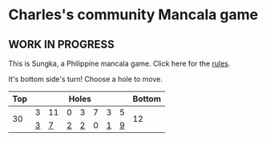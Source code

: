 # Charles's community Mancala game

## WORK IN PROGRESS

This is Sungka, a Philippine mancala game. Click here for the [rules](https://mancala.fandom.com/wiki/Sungka#Rules).

It's bottom side's turn! Choose a hole to move.

<table>
<thead>
<tr>
<th>Top</th>
<th colspan=7>Holes</th>
<th>Bottom</th>
</tr>
</thead>
<tbody>
<tr>
<td rowspan=2>30</td>
<td>3</td>
<td>11</td>
<td>0</td>
<td>3</td>
<td>7</td>
<td>3</td>
<td>5</td>
<td rowspan=2>12</td>
</tr>
<tr>
<td><a href="https://github.com/cbebe/chonka/issues/new?title=sungka%7Cbot%7C0&body=Just+push+%27Submit+new+issue%27+without+changing+the+title.+Please+wait+30+seconds+to+check+if+you+have+an+extra+move+or+let+someone+else+play+the+turn.">3</a></td>
<td><a href="https://github.com/cbebe/chonka/issues/new?title=sungka%7Cbot%7C1&body=Just+push+%27Submit+new+issue%27+without+changing+the+title.+Please+wait+30+seconds+to+check+if+you+have+an+extra+move+or+let+someone+else+play+the+turn.">7</a></td>
<td><a href="https://github.com/cbebe/chonka/issues/new?title=sungka%7Cbot%7C2&body=Just+push+%27Submit+new+issue%27+without+changing+the+title.+Please+wait+30+seconds+to+check+if+you+have+an+extra+move+or+let+someone+else+play+the+turn.">2</a></td>
<td><a href="https://github.com/cbebe/chonka/issues/new?title=sungka%7Cbot%7C3&body=Just+push+%27Submit+new+issue%27+without+changing+the+title.+Please+wait+30+seconds+to+check+if+you+have+an+extra+move+or+let+someone+else+play+the+turn.">2</a></td>
<td>0</td>
<td><a href="https://github.com/cbebe/chonka/issues/new?title=sungka%7Cbot%7C5&body=Just+push+%27Submit+new+issue%27+without+changing+the+title.+Please+wait+30+seconds+to+check+if+you+have+an+extra+move+or+let+someone+else+play+the+turn.">1</a></td>
<td><a href="https://github.com/cbebe/chonka/issues/new?title=sungka%7Cbot%7C6&body=Just+push+%27Submit+new+issue%27+without+changing+the+title.+Please+wait+30+seconds+to+check+if+you+have+an+extra+move+or+let+someone+else+play+the+turn.">9</a></td>
</tr>
<tbody>
</table>
